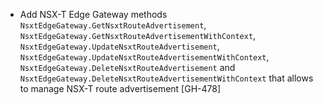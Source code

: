 * Add NSX-T Edge Gateway methods `NsxtEdgeGateway.GetNsxtRouteAdvertisement`, `NsxtEdgeGateway.GetNsxtRouteAdvertisementWithContext`, `NsxtEdgeGateway.UpdateNsxtRouteAdvertisement`, `NsxtEdgeGateway.UpdateNsxtRouteAdvertisementWithContext`, `NsxtEdgeGateway.DeleteNsxtRouteAdvertisement` and `NsxtEdgeGateway.DeleteNsxtRouteAdvertisementWithContext` that allows to manage NSX-T route advertisement [GH-478]
